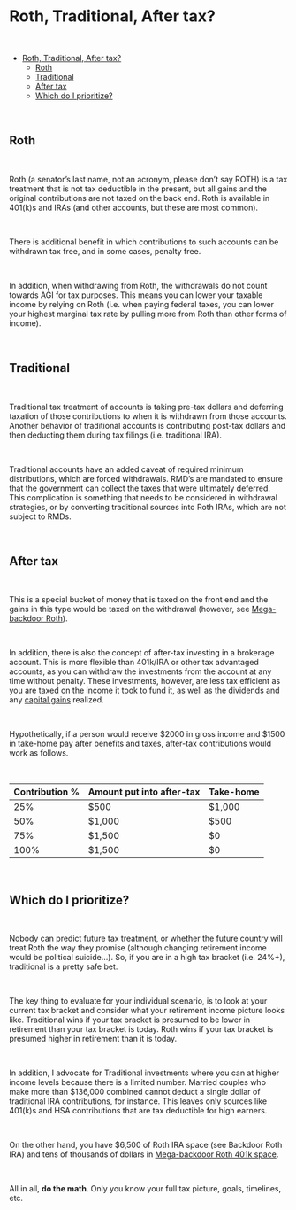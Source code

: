 # Roth, Traditional, After tax?  

&nbsp;  

- [Roth, Traditional, After tax?](#roth-traditional-after-tax)
  - [Roth](#roth)
  - [Traditional](#traditional)
  - [After tax](#after-tax)
  - [Which do I prioritize?](#which-do-i-prioritize)

&nbsp;  

## Roth

&nbsp;  

Roth (a senator’s last name, not an acronym, please don’t say ROTH) is a tax treatment that is not tax deductible in the present, but all gains and the original contributions are not taxed on the back end. Roth is available in 401(k)s and IRAs (and other accounts, but these are most common).

&nbsp;  

There is additional benefit in which contributions to such accounts can be withdrawn tax free, and in some cases, penalty free.

&nbsp;  

In addition, when withdrawing from Roth, the withdrawals do not count towards AGI for tax purposes. This means you can lower your taxable income by relying on Roth (i.e. when paying federal taxes, you can lower your highest marginal tax rate by pulling more from Roth than other forms of income).

&nbsp;  

## Traditional  

&nbsp;  

Traditional tax treatment of accounts is taking pre-tax dollars and deferring taxation of those contributions to when it is withdrawn from those accounts. Another behavior of traditional accounts is contributing post-tax dollars and then deducting them during tax filings (i.e. traditional IRA).

&nbsp;  

Traditional accounts have an added caveat of required minimum distributions, which are forced withdrawals. RMD’s are mandated to ensure that the government can collect the taxes that were ultimately deferred. This complication is something that needs to be considered in withdrawal strategies, or by converting traditional sources into Roth IRAs, which are not subject to RMDs.

&nbsp;  

## After tax  

&nbsp;  

This is a special bucket of money that is taxed on the front end and the gains in this type would be taxed on the withdrawal (however, see [Mega-backdoor Roth](/tax-advantaged-accounts/401k/megabackdoor-roth)).

&nbsp;  

In addition, there is also the concept of after-tax investing in a brokerage account. This is more flexible than 401k/IRA or other tax advantaged accounts, as you can withdraw the investments from the account at any time without penalty. These investments, however, are less tax efficient as you are taxed on the income it took to fund it, as well as the dividends and any [capital gains](/taxation/capital-gains) realized.

&nbsp;  

Hypothetically, if a person would receive $2000 in gross income and $1500 in take-home pay after benefits and taxes, after-tax contributions would work as follows.

&nbsp;  

| Contribution % | Amount put into after-tax | Take-home |
| -------------- | ------------------------- | --------- |
| 25% | $500 | $1,000 |
| 50% | $1,000 | $500 |
| 75% | $1,500 | $0 |
| 100% | $1,500 | $0 |

&nbsp;  

## Which do I prioritize?

&nbsp;  

Nobody can predict future tax treatment, or whether the future country will treat Roth the way they promise (although changing retirement income would be political suicide…). So, if you are in a high tax bracket (i.e. 24%+), traditional is a pretty safe bet.

&nbsp;  

The key thing to evaluate for your individual scenario, is to look at your current tax bracket and consider what your retirement income picture looks like. Traditional wins if your tax bracket is presumed to be lower in retirement than your tax bracket is today. Roth wins if your tax bracket is presumed higher in retirement than it is today. 

&nbsp;  

In addition, I advocate for Traditional investments where you can at higher income levels because there is a limited number. Married couples who make more than $136,000 combined cannot deduct a single dollar of traditional IRA contributions, for instance. This leaves only sources like 401(k)s and HSA contributions that are tax deductible for high earners.

&nbsp;  

On the other hand, you have $6,500 of Roth IRA space (see Backdoor Roth IRA) and tens of thousands of dollars in [Mega-backdoor Roth 401k space](/tax-advantaged-accounts/401k/megabackdoor-roth). 

&nbsp;  

All in all, **do the math**. Only you know your full tax picture, goals, timelines, etc.
